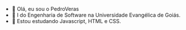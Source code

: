 - 👋 Olá, eu sou o PedroVeras
- 👀 I do  Engenharia de Software na Universidade Evangélica de Goiás.
- 🌱 Estou estudando Javascript, HTML e CSS.
